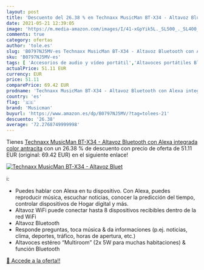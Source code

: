 ```yaml
---
layout: post
title: 'Descuento del 26.38 % en Technaxx MusicMan BT-X34 - Altavoz Bluet'
date: 2021-05-21 12:39:05
image: 'https://m.media-amazon.com/images/I/41-xGpYik5L._SL500_._SL400_.jpg'
comments: true
category: ofertas
author: 'tole.es'
slug: 'B0797NJ5MV-es Technaxx MusicMan BT-X34 - Altavoz Bluetooth con Alexa...'
sku: 'B0797NJ5MV-es'
tags: [ 'Accesorios de audio y vídeo portátil','Altavoces portátiles Bluetooth','Altavoces portátiles y altavoces con puerto dock','Audio y vídeo portátil','Electrónica','alexa','musicman', ]
actualPrice: 51.11 EUR
currency: EUR
price: 51.11
comparePrice: 69.42 EUR
prodname: 'Technaxx MusicMan BT-X34 - Altavoz Bluetooth con Alexa integrada   color antracita'
country: 'es'
flag: '🇪🇸'
brand: 'Musicman'
buyurl: 'https://www.amazon.es/dp/B0797NJ5MV/?tag=tolees-21'
descuento: '26.38'
average: '72.2768749999998'
---
```


Tienes [Technaxx MusicMan BT-X34 - Altavoz Bluetooth con Alexa integrada   color antracita](https://www.amazon.es/dp/B0797NJ5MV/?tag=tolees-21) con un 26.38 % de descuento con precio de oferta de 51.11 EUR (original: 69.42 EUR) en el siguiente enlace!

[![Technaxx MusicMan BT-X34 - Altavoz Bluet](https://m.media-amazon.com/images/I/41-xGpYik5L._SL500_._SL400_.jpg)](https://www.amazon.es/dp/B0797NJ5MV/?tag=tolees-21)

ℹ️:

- Puedes hablar con Alexa en tu dispositivo. Con Alexa, puedes reproducir música, escuchar noticias, conocer la predicción del tiempo, controlar dispositivos de Hogar digital y más.
- Altavoz WiFi puede conectar hasta 8 dispositivos recibibles dentro de la red WiFi
- Altavoz Bluetooth
- Responde preguntas, toca música & da informaciones (p.ej. noticias, clima, deportes, tráfico, horas de apertura, etc.)
- Altavoces estéreo “Multiroom” (2x 5W para muchas habitaciones) & función Bluetooth

[🛒 Accede a la oferta!!](https://www.amazon.es/dp/B0797NJ5MV/?tag=tolees-21)
